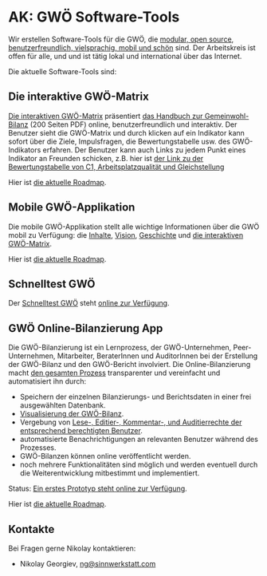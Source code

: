 # AK: GWÖ Software-Tools

Wir erstellen Software-Tools für die GWÖ, die [modular, open source, benutzerfreundlich, vielsprachig, mobil und schön](https://github.com/sinnwerkstatt/gemeinwohl-oekonomie#development-principles) sind. Der Arbeitskreis ist offen für alle, und und ist tätig lokal und international über das Internet.

Die aktuelle Software-Tools sind:


## Die interaktive GWÖ-Matrix

[Die interaktiven GWÖ-Matrix](http://sinnwerkstatt.github.io/gemeinwohl-oekonomie/#matrix) präsentiert [das Handbuch zur Gemeinwohl-Bilanz](http://gemeinwohl-oekonomie.org/sites/default/files/Handbuch_v4.1_offical_release.pdf) (200 Seiten PDF) online, benutzerfreundlich und interaktiv. Der Benutzer sieht die GWÖ-Matrix und durch klicken auf ein Indikator kann sofort über die Ziele, Impulsfragen, die Bewertungstabelle usw. des GWÖ-Indikators erfahren. Der Benutzer kann auch Links zu jedem Punkt eines Indikator an Freunden schicken, z.B. hier ist [der Link zu der Bewertungstabelle von C1, Arbeitsplatzqualität und Gleichstellung](http://sinnwerkstatt.github.io/gemeinwohl-oekonomie/#matrix-c1-table)

Hier ist [die aktuelle Roadmap](https://github.com/sinnwerkstatt/gemeinwohl-oekonomie#roadmap).

## Mobile GWÖ-Applikation

Die mobile GWÖ-Applikation stellt alle wichtige Informationen über die GWÖ mobil zu Verfügung: die [Inhalte](http://gemeinwohl-oekonomie.org/de/content/ein-wirtschaftsmodell-mit-zukunft), [Vision](http://gemeinwohl-oekonomie.org/de/content/vision-und-mission), [Geschichte](http://gemeinwohl-oekonomie.org/de/content/ein-bottom-prozess-zum-mitmachen) und [die interaktiven GWÖ-Matrix](http://sinnwerkstatt.github.io/gemeinwohl-oekonomie/#matrix).

Hier ist [die aktuelle Roadmap](https://github.com/sinnwerkstatt/economy-common-good-mobile#roadmap).

## Schnelltest GWÖ

Der [Schnelltest GWÖ](http://gemeinwohl-oekonomie.org/sites/default/files/Schnelltest-Matrix4.1-final-1.2.pdf) steht [online zur Verfügung](http://sinnwerkstatt.github.io/gemeinwohl-oekonomie/test.html#).

## GWÖ Online-Bilanzierung App

Die GWÖ-Bilanzierung ist ein Lernprozess, der GWÖ-Unternehmen, Peer-Unternehmen, Mitarbeiter, BeraterInnen und AuditorInnen bei der Erstellung der GWÖ-Bilanz und den GWÖ-Bericht involviert. Die Online-Bilanzierung macht [den gesamten Prozess](http://creately.com/diagram/hlvynl1f1/MA9GKxHvxTVAKUOax04wCo1pbQc%3D) transparenter und vereinfacht und automatisiert ihn durch:

* Speichern der einzelnen Bilanzierungs- und Berichtsdaten in einer frei ausgewählten Datenbank.
* [Visualisierung der GWÖ-Bilanz](http://sinnwerkstatt.github.io/gemeinwohl-oekonomie/storage.html).
* Vergebung von [Lese-, Editier-, Kommentar-, und Auditierrechte der entsprechend berechtigten Benutzer](http://creately.com/diagram/hlvynl1f1/MA9GKxHvxTVAKUOax04wCo1pbQc%3D).
* automatisierte Benachrichtigungen an relevanten Benutzer während des Prozesses.
* GWÖ-Bilanzen können online veröffentlicht werden.
* noch mehrere Funktionalitäten sind möglich und werden eventuell durch die Weiterentwicklung mitbestimmt und implementiert.

Status: [Ein erstes Prototyp steht online zur Verfügung](http://sinnwerkstatt.github.io/gemeinwohl-oekonomie/storage.html#).

Hier ist [die aktuelle Roadmap](https://github.com/sinnwerkstatt/gemeinwohl-oekonomie#roadmap-1).


## Kontakte

Bei Fragen gerne Nikolay kontaktieren:

* Nikolay Georgiev, ng@sinnwerkstatt.com
